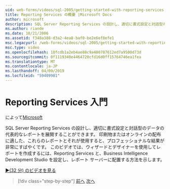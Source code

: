 ```yaml
---
uid: web-forms/videos/sql-2005/getting-started-with-reporting-services
title: Reporting Services の概要 |Microsoft Docs
author: microsoft
description: SQL Server Reporting Services の設計し、適切に書式設定と対話型のデータの代表的なレポートを展開することができます。 印刷用の適切または onl の.
ms.author: riande
ms.date: 10/21/2006
ms.assetid: f348a388-d3a2-4ea8-baf0-be2e6ef8efe1
msc.legacyurl: /web-forms/videos/sql-2005/getting-started-with-reporting-services
msc.type: video
ms.openlocfilehash: 10fcdb1a2eb4ae88c9a480787612ed7a9500d73d
ms.sourcegitcommit: 0f1119340e4464720cfd16d0ff15764746ea1fea
ms.translationtype: MT
ms.contentlocale: ja-JP
ms.lasthandoff: 04/09/2019
ms.locfileid: "59409981"
---
```

# <a name="getting-started-with-reporting-services"></a>Reporting Services 入門

によって[Microsoft](https://github.com/microsoft)

SQL Server Reporting Services の設計し、適切に書式設定と対話型のデータの代表的なレポートを展開することができます。 印刷物またはオンラインの配布に適した、これらのレポートとそれが使用すると、プロフェッショナルな結果が非常にすばやくです。 このビデオでは、ウィザードとデザイナーを使用してレポートを作成するには、Reporting Services と、Business Intelligence Development Studio を設定し、レポート サーバーに配置する方法を示します。

[&#9654;(32 分) のビデオを見る](https://channel9.msdn.com/Blogs/ASP-NET-Site-Videos/getting-started-with-reporting-services)

> [!div class="step-by-step"]
> [前へ](using-sql-server-management-studio.md)
> [次へ](building-and-customizing-reports-in-business-intelligence-development-studio.md)
